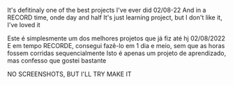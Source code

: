 It's defitinaly one of the best projects I've ever did
02/08-22
And in a RECORD time, onde day and half
It's just learning project, but I don't like it, I've loved it

Este é simplesmente um dos melhores projetos que já fiz até hj
02/08/2022
E em tempo RECORDE, consegui fazê-lo em 1 dia e meio, sem que as horas fossem corridas sequencialmente
Isto é apenas um projeto de aprendizado, mas confesso que gostei bastante

NO SCREENSHOTS, BUT I'LL TRY MAKE IT